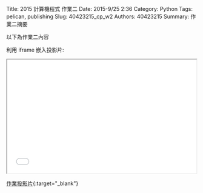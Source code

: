 Title: 2015 計算機程式 作業二
Date: 2015-9/25 2:36
Category: Python
Tags: pelican, publishing
Slug: 40423215_cp_w2
Authors: 40423215
Summary: 作業二摘要

以下為作業二內容

利用 iframe 嵌入投影片:

<iframe src="40423215_cp_w2_p.html" width="500" height="300"></iframe>

[作業投影片](40423215_cp_w2_p.html){:target="_blank"}